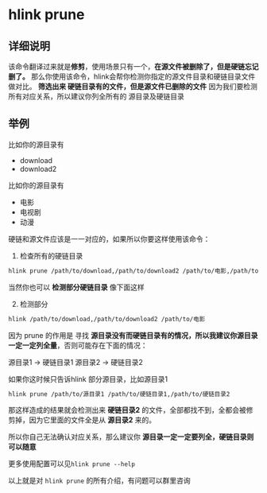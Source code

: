 
# hlink prune

## 详细说明
该命令翻译过来就是**修剪**，使用场景只有一个，**在源文件被删除了，但是硬链忘记删了。**
那么你使用该命令，hlink会帮你检测你指定的源文件目录和硬链目录文件做对比。
**筛选出来 硬链目录有的文件，但是源文件已删除的文件**
因为我们要检测所有对应关系，所以建议你列全所有的 源目录及硬链目录


## 举例

比如你的源目录有
- download
- download2

比如你的源目录有
- 电影
- 电视剧
- 动漫

硬链和源文件应该是一一对应的，如果所以你要这样使用该命令：

1. 检查所有的硬链目录
```bash
hlink prune /path/to/download,/path/to/download2 /path/to/电影,/path/to/电视剧,/path/to/动漫
```

当然你也可以 **检测部分硬链目录** 像下面这样

2. 检测部分

```bash
hlink /path/to/download,/path/to/download2 /path/to/电影
```

因为 prune 的作用是 寻找 **源目录没有而硬链目录有的情况，所以我建议你源目录一定一定列全量**，否则可能存在下面的情况：

源目录1 -> 硬链目录1
源目录2 -> 硬链目录2

如果你这时候只告诉hlink 部分源目录，比如源目录1
```bash
hlink prune /path/to/源目录1 /path/to/硬链目录1,/path/to/硬链目录2
```

那这样造成的结果就会检测出来 **硬链目录2** 的文件，全部都找不到，全都会被修剪掉，因为它里面的文件全是从 **源目录2** 来的。

所以你自己无法确认对应关系，那么建议你 **源目录一定一定要列全，硬链目录则可以随意**

更多使用配置可以见`hlink prune --help`

以上就是对 `hlink prune` 的所有介绍，有问题可以群里咨询

